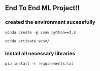 ## End To End ML Project!!

### created the environment sucessfully
```
conda create -p venv python==3.8

conda activate venv/
```
### Install all necessary libraries
```
pip install -r requirements.txt
```
